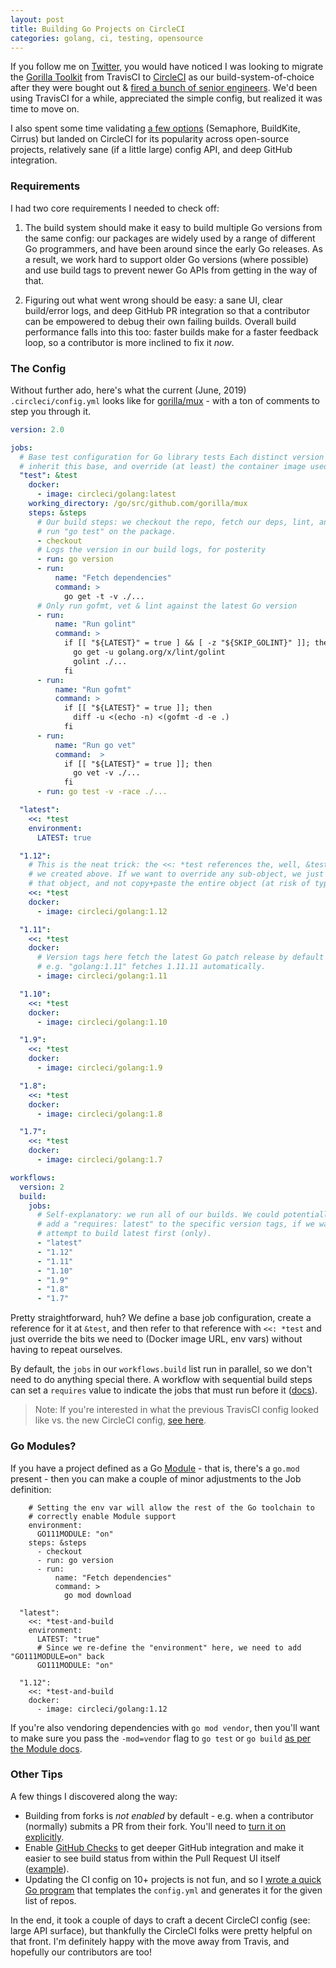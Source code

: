 ```yaml
---
layout: post
title: Building Go Projects on CircleCI
categories: golang, ci, testing, opensource
---
```


If you follow me on [Twitter](https://twitter.com/elithrar), you would have noticed I was looking to migrate the [Gorilla Toolkit](http://github.com/gorilla) from TravisCI to [CircleCI](http://circleci.com) as our build-system-of-choice after they were bought out & [fired a bunch of senior engineers](https://twitter.com/ReinH/status/1098663375985229825). We'd been using TravisCI for a while, appreciated the simple config, but realized it was time to move on.

I also spent some time validating [a few options](https://twitter.com/elithrar/status/1098940527527878657) (Semaphore, BuildKite, Cirrus) but landed on CircleCI for its popularity across open-source projects, relatively sane (if a little large) config API, and deep GitHub integration.

### Requirements

I had two core requirements I needed to check off:

1. The build system should make it easy to build multiple Go versions from the same config: our packages are widely used by a range of different Go programmers, and have been around since the early Go releases. As a result, we work hard to support older Go versions (where possible) and use build tags to prevent newer Go APIs from getting in the way of that.

2. Figuring out what went wrong should be easy: a sane UI, clear build/error logs, and deep GitHub PR integration so that a contributor can be empowered to debug their own failing builds. Overall build performance falls into this too: faster builds make for a faster feedback loop, so a contributor is more inclined to fix it _now_.

### The Config

Without further ado, here's what the current (June, 2019) `.circleci/config.yml` looks like for [gorilla/mux](https://github.com/gorilla/mux) - with a ton of comments to step you through it.

```yaml
version: 2.0

jobs:
  # Base test configuration for Go library tests Each distinct version should
  # inherit this base, and override (at least) the container image used.
  "test": &test
    docker:
      - image: circleci/golang:latest
    working_directory: /go/src/github.com/gorilla/mux
    steps: &steps
      # Our build steps: we checkout the repo, fetch our deps, lint, and finally
      # run "go test" on the package.
      - checkout
      # Logs the version in our build logs, for posterity
      - run: go version
      - run:
          name: "Fetch dependencies"
          command: >
            go get -t -v ./...
      # Only run gofmt, vet & lint against the latest Go version
      - run:
          name: "Run golint"
          command: >
            if [[ "${LATEST}" = true ] && [ -z "${SKIP_GOLINT}" ]]; then
              go get -u golang.org/x/lint/golint
              golint ./...
            fi
      - run:
          name: "Run gofmt"
          command: >
            if [[ "${LATEST}" = true ]]; then
              diff -u <(echo -n) <(gofmt -d -e .)
            fi
      - run:
          name: "Run go vet"
          command:  >
            if [[ "${LATEST}" = true ]]; then
              go vet -v ./...
            fi
      - run: go test -v -race ./...

  "latest":
    <<: *test
    environment:
      LATEST: true

  "1.12":
    # This is the neat trick: the <<: *test references the, well, &test reference
    # we created above. If we want to override any sub-object, we just need to supply
    # that object, and not copy+paste the entire object (at risk of typo, or misconfig)
    <<: *test
    docker:
      - image: circleci/golang:1.12

  "1.11":
    <<: *test
    docker:
      # Version tags here fetch the latest Go patch release by default
      # e.g. "golang:1.11" fetches 1.11.11 automatically.
      - image: circleci/golang:1.11

  "1.10":
    <<: *test
    docker:
      - image: circleci/golang:1.10

  "1.9":
    <<: *test
    docker:
      - image: circleci/golang:1.9

  "1.8":
    <<: *test
    docker:
      - image: circleci/golang:1.8

  "1.7":
    <<: *test
    docker:
      - image: circleci/golang:1.7

workflows:
  version: 2
  build:
    jobs:
      # Self-explanatory: we run all of our builds. We could potentially
      # add a "requires: latest" to the specific version tags, if we wanted to
      # attempt to build latest first (only).
      - "latest"
      - "1.12"
      - "1.11"
      - "1.10"
      - "1.9"
      - "1.8"
      - "1.7"
 ```
 
Pretty straightforward, huh? We define a base job configuration, create a reference for it at `&test`, and then refer to that reference with `<<: *test` and just override the bits we need to (Docker image URL, env vars) without having to repeat ourselves.

By default, the `jobs` in our `workflows.build` list run in parallel, so we don't need to do anything special there. A workflow with sequential build steps can set a `requires` value to indicate the jobs that must run before it ([docs](https://circleci.com/docs/2.0/workflows/#sequential-job-execution-example)).

> Note: If you're interested in what the previous TravisCI config looked like vs. the new CircleCI config, [see here](https://gist.github.com/elithrar/4fa799c66b2c9932ac33f450f0787a58).

### Go Modules?

If you have a project defined as a Go [Module](https://github.com/golang/go/wiki/Modules) - that is, there's a `go.mod` present - then you can make a couple of minor adjustments to the Job definition:

```
    # Setting the env var will allow the rest of the Go toolchain to
    # correctly enable Module support
    environment:
      GO111MODULE: "on"
    steps: &steps
      - checkout
      - run: go version
      - run:
          name: "Fetch dependencies"
          command: >
            go mod download

  "latest":
    <<: *test-and-build
    environment:
      LATEST: "true"
      # Since we re-define the "environment" here, we need to add "GO111MODULE=on" back
      GO111MODULE: "on"

  "1.12":
    <<: *test-and-build
    docker:
      - image: circleci/golang:1.12
```

If you're also vendoring dependencies with `go mod vendor`, then you'll want to make sure you pass the `-mod=vendor` flag to `go test` or `go build` [as per the Module docs](https://github.com/golang/go/wiki/Modules#how-do-i-use-vendoring-with-modules-is-vendoring-going-away).

### Other Tips

A few things I discovered along the way:

* Building from forks is _not enabled_ by default - e.g. when a contributor (normally) submits a PR from their fork. You'll need to [turn it on explicitly](https://circleci.com/docs/2.0/oss/#build-pull-requests-from-forked-repositories).
* Enable [GitHub Checks](https://circleci.com/docs/2.0/enable-checks/) to get deeper GitHub integration and make it easier to see build status from within the Pull Request UI itself ([example](https://github.com/gorilla/mux/pull/491/checks)).
* Updating the CI config on 10+ projects is not fun, and so I [wrote a quick Go program](https://gist.github.com/elithrar/3bf2e3bd60292e71d3b735cdab06cc78) that templates the `config.yml` and generates it for the given list of repos.

In the end, it took a couple of days to craft a decent CircleCI config (see: large API surface), but thankfully the CircleCI folks were pretty helpful on that front. I'm definitely happy with the move away from Travis, and hopefully our contributors are too!
